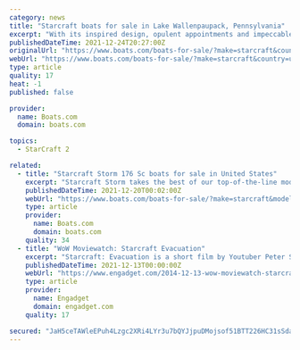 ```yaml
---
category: news
title: "Starcraft boats for sale in Lake Wallenpaupack, Pennsylvania"
excerpt: "With its inspired design, opulent appointments and impeccable fit and finish, Starcraft SX sets the standard that every other pontoon aspires to follow. But this is no show boat – with its standard HMX PR25 Performance Package,"
publishedDateTime: 2021-12-24T20:27:00Z
originalUrl: "https://www.boats.com/boats-for-sale/?make=starcraft&country=united-states&subdivision=pennsylvania&city=lake-wallenpaupack"
webUrl: "https://www.boats.com/boats-for-sale/?make=starcraft&country=united-states&subdivision=pennsylvania&city=lake-wallenpaupack"
type: article
quality: 17
heat: -1
published: false

provider:
  name: Boats.com
  domain: boats.com

topics:
  - StarCraft 2

related:
  - title: "Starcraft Storm 176 Sc boats for sale in United States"
    excerpt: "Starcraft Storm takes the best of our top-of-the-line models and packs it into a more compact footprint that's easy to trailer and even easier to afford."
    publishedDateTime: 2021-12-20T00:02:00Z
    webUrl: "https://www.boats.com/boats-for-sale/?make=starcraft&model=storm-176-sc&country=united-states"
    type: article
    provider:
      name: Boats.com
      domain: boats.com
    quality: 34
  - title: "WoW Moviewatch: Starcraft Evacuation"
    excerpt: "Starcraft: Evacuation is a short film by Youtuber Peter Stroll about a small Terran mining settlement that is under attack -- the story is relatively straightforward. What's pretty cool about this ..."
    publishedDateTime: 2021-12-13T00:00:00Z
    webUrl: "https://www.engadget.com/2014-12-13-wow-moviewatch-starcraft-evacuation.html"
    type: article
    provider:
      name: Engadget
      domain: engadget.com
    quality: 17

secured: "JaH5ceTAWleEPuh4Lzgc2XRi4LYr3u7bQYJjpuDMojsof51BTT226HC31sSdaA4TTjDn9ETBD6leKYH3wyhraie3EQ8YbIUL9Zg1W9fd+ooTjj4gyTXnuDEj4zCDk2PtyrP7h3EKmXLKQ1vcOXN7Rs5vZGoiAAM4/2Ss1v22co1+xl64F/a1ErUsSrtUqYeDoFRWLctig0svg3q6u7qyuisly2iGrBC51nhvgsLoViFSr5GbAwj2Ti/ooujmFU9aH5hG3Src78tBusO4CrG8hbGOV77m/kYvpjX4HiVVkF8z9zRTyQsWwB5M/z1lnGXsJBB2O7cePQU1xvxyIbsBrFono9WehxxP8elARKZODa0=;9jdLgGNDV8SAsQrejibg4Q=="
---
```


